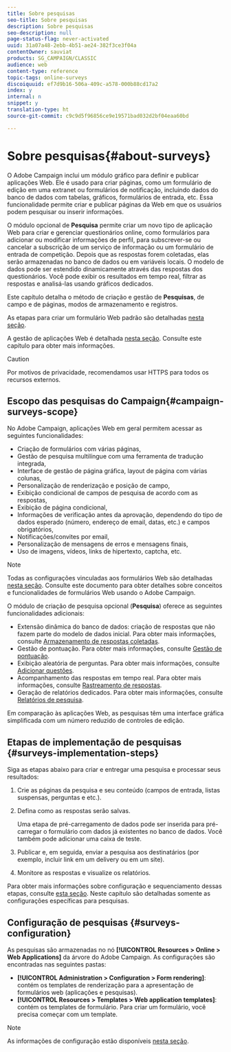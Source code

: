```yaml
---
title: Sobre pesquisas
seo-title: Sobre pesquisas
description: Sobre pesquisas
seo-description: null
page-status-flag: never-activated
uuid: 31a07a48-2ebb-4b51-ae24-382f3ce3f04a
contentOwner: sauviat
products: SG_CAMPAIGN/CLASSIC
audience: web
content-type: reference
topic-tags: online-surveys
discoiquuid: ef7d9b16-506a-409c-a578-000b88cd17a2
index: y
internal: n
snippet: y
translation-type: ht
source-git-commit: c9c9d5f96856ce9e19571bad032d2bf04eaa60bd

---
```



# Sobre pesquisas{#about-surveys}

O Adobe Campaign inclui um módulo gráfico para definir e publicar aplicações Web. Ele é usado para criar páginas, como um formulário de edição em uma extranet ou formulários de notificação, incluindo dados do banco de dados com tabelas, gráficos, formulários de entrada, etc. Essa funcionalidade permite criar e publicar páginas da Web em que os usuários podem pesquisar ou inserir informações.

O módulo opcional de **Pesquisa** permite criar um novo tipo de aplicação Web para criar e gerenciar questionários online, como formulários para adicionar ou modificar informações de perfil, para subscrever-se ou cancelar a subscrição de um serviço de informação ou um formulário de entrada de competição. Depois que as respostas forem coletadas, elas serão armazenadas no banco de dados ou em variáveis locais. O modelo de dados pode ser estendido dinamicamente através das respostas dos questionários. Você pode exibir os resultados em tempo real, filtrar as respostas e analisá-las usando gráficos dedicados.

Este capítulo detalha o método de criação e gestão de **Pesquisas**, de campo e de páginas, modos de armazenamento e registros.

As etapas para criar um formulário Web padrão são detalhadas [nesta seção](../../web/using/about-web-forms.md).

A gestão de aplicações Web é detalhada [nesta seção](../../web/using/about-web-applications.md). Consulte este capítulo para obter mais informações.

>[!CAUTION]
>
>Por motivos de privacidade, recomendamos usar HTTPS para todos os recursos externos.

## Escopo das pesquisas do Campaign{#campaign-surveys-scope}

No Adobe Campaign, aplicações Web em geral permitem acessar as seguintes funcionalidades:

* Criação de formulários com várias páginas,
* Gestão de pesquisa multilíngue com uma ferramenta de tradução integrada,
* Interface de gestão de página gráfica, layout de página com várias colunas,
* Personalização de renderização e posição de campo,
* Exibição condicional de campos de pesquisa de acordo com as respostas,
* Exibição de página condicional,
* Informações de verificação antes da aprovação, dependendo do tipo de dados esperado (número, endereço de email, datas, etc.) e campos obrigatórios,
* Notificações/convites por email,
* Personalização de mensagens de erros e mensagens finais,
* Uso de imagens, vídeos, links de hipertexto, captcha, etc.

>[!NOTE]
>
>Todas as configurações vinculadas aos formulários Web são detalhadas [nesta seção](../../web/using/about-web-forms.md). Consulte este documento para obter detalhes sobre conceitos e funcionalidades de formulários Web usando o Adobe Campaign.

O módulo de criação de pesquisa opcional (**Pesquisa**) oferece as seguintes funcionalidades adicionais:

* Extensão dinâmica do banco de dados: criação de respostas que não fazem parte do modelo de dados inicial. Para obter mais informações, consulte [Armazenamento de respostas coletadas](../../web/using/managing-answers.md#storing-collected-answers).
* Gestão de pontuação. Para obter mais informações, consulte [Gestão de pontuação](../../web/using/managing-answers.md#score-management).
* Exibição aleatória de perguntas. Para obter mais informações, consulte [Adicionar questões](../../web/using/building-a-survey.md#adding-questions).
* Acompanhamento das respostas em tempo real. Para obter mais informações, consulte [Rastreamento de respostas](../../web/using/publish--track-and-use-collected-data.md#response-tracking).
* Geração de relatórios dedicados. Para obter mais informações, consulte [Relatórios de pesquisa](../../web/using/publish--track-and-use-collected-data.md#reports-on-surveys).

Em comparação às aplicações Web, as pesquisas têm uma interface gráfica simplificada com um número reduzido de controles de edição.

## Etapas de implementação de pesquisas {#surveys-implementation-steps}

Siga as etapas abaixo para criar e entregar uma pesquisa e processar seus resultados:

1. Crie as páginas da pesquisa e seu conteúdo (campos de entrada, listas suspensas, perguntas e etc.).
1. Defina como as respostas serão salvas.

   Uma etapa de pré-carregamento de dados pode ser inserida para pré-carregar o formulário com dados já existentes no banco de dados. Você também pode adicionar uma caixa de teste.

1. Publicar e, em seguida, enviar a pesquisa aos destinatários (por exemplo, incluir link em um delivery ou em um site).
1. Monitore as respostas e visualize os relatórios.

Para obter mais informações sobre configuração e sequenciamento dessas etapas, consulte [esta seção](../../web/using/about-web-forms.md). Neste capítulo são detalhadas somente as configurações específicas para pesquisas.

## Configuração de pesquisas {#surveys-configuration}

As pesquisas são armazenadas no nó **[!UICONTROL Resources > Online > Web Applications]** da árvore do Adobe Campaign. As configurações são encontradas nas seguintes pastas:

* **[!UICONTROL Administration > Configuration > Form rendering]**: contém os templates de renderização para a apresentação de formulários web (aplicações e pesquisas).
* **[!UICONTROL Resources > Templates > Web application templates]**: contém os templates de formulário. Para criar um formulário, você precisa começar com um template.

>[!NOTE]
>
>As informações de configuração estão disponíveis [nesta seção](../../web/using/about-web-forms.md).

